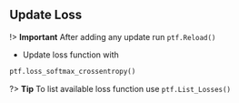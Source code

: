 ## Update Loss

!> **Important** After adding any update run `ptf.Reload()`

- Update loss function with 

```python
ptf.loss_softmax_crossentropy()
```

?> **Tip** To list available loss function use `ptf.List_Losses()`

